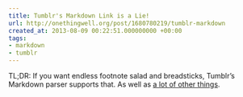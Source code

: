 ```yaml
---
title: Tumblr's Markdown Link is a Lie!
url: http://onethingwell.org/post/1680780219/tumblr-markdown
created_at: 2013-08-09 00:22:51.000000000 +00:00
tags:
- markdown
- tumblr
---
```


TL;DR: If you want endless footnote salad and breadsticks, Tumblr’s
Markdown parser supports that. As well as [a lot of other
things](http://michelf.ca/projects/php-markdown/extra/).
